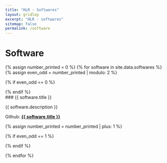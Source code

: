 ```yaml
---
title: "HLR - Softwares"
layout: gridlay
excerpt: "HLR - softwares"
sitemap: false
permalink: /software
---
```



# Software

{% assign number_printed = 0 %}
 {% for software in site.data.softwares %}
 {% assign even_odd = number_printed | modulo: 2 %}

{% if even_odd == 0 %}
<div class="row">
{% endif %}

<div class="col-sm-12 clearfix">
<div>
### {{ software.title }} 
<p> {{ software.description }} </p>
<p>Github: <strong><a href="{{ software.webpage }}">{{ software.title }}</a></strong></p>

<p> </p>
</div>
 </div>

 
 {% assign number_printed = number_printed | plus: 1 %}

{% if even_odd == 1 %}
</div>
{% endif %}

{% endfor %}

